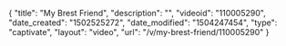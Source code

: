 {
    "title": "My Brest Friend",
    "description": "",
    "videoid": "110005290",
    "date_created": "1502525272",
    "date_modified": "1504247454",
    "type": "captivate",
    "layout": "video",
    "url": "\/v\/my-brest-friend\/110005290"
}